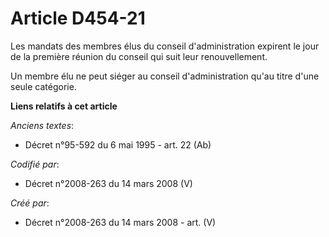 # Article D454-21

Les mandats des membres élus du conseil d'administration expirent le jour de la première réunion du conseil qui suit leur
renouvellement.

Un membre élu ne peut siéger au conseil d'administration qu'au titre d'une seule catégorie.

**Liens relatifs à cet article**

_Anciens textes_:

  - Décret n°95-592 du 6 mai 1995 - art. 22 (Ab)

_Codifié par_:

  - Décret n°2008-263 du 14 mars 2008 (V)

_Créé par_:

  - Décret n°2008-263 du 14 mars 2008 - art. (V)
